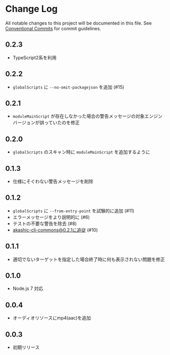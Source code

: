 # Change Log

All notable changes to this project will be documented in this file.
See [Conventional Commits](https://conventionalcommits.org) for commit guidelines.

## 0.2.3
* TypeScript2系を利用

## 0.2.2
* `globalScripts` に `--no-omit-packagejson` を追加 (#15)

## 0.2.1
* `moduleMainScript` が存在しなかった場合の警告メッセージの対象エンジンバージョンが誤っていたのを修正

## 0.2.0
* `globalScripts` のスキャン時に `moduleMainScript` を追加するように

## 0.1.3
* 仕様にそぐわない警告メッセージを削除

## 0.1.2
* `globalScripts` に `--from-entry-point` を試験的に追加 (#11)
* エラーメッセージをより説明的に (#6)
* テストの不要な警告を除去 (#8)
* akashic-cli-commons@0.2.1に追従 (#10)

## 0.1.1
* 適切でないターゲットを指定した場合終了時に何も表示されない問題を修正

## 0.1.0
* Node.js 7 対応

## 0.0.4
* オーディオリソースにmp4(aac)を追加

## 0.0.3
* 初期リリース
